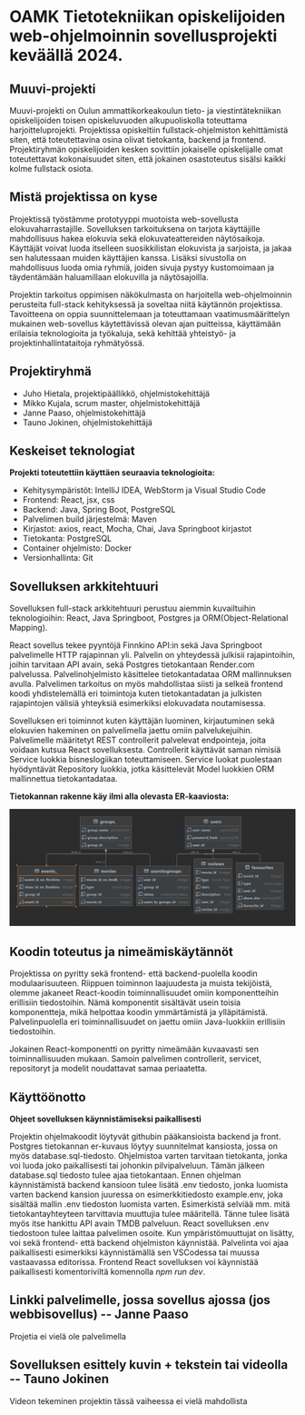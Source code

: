 # OAMK Tietotekniikan opiskelijoiden web-ohjelmoinnin sovellusprojekti keväällä 2024.

## Muuvi-projekti

Muuvi-projekti on Oulun ammattikorkeakoulun tieto- ja viestintätekniikan opiskelijoiden toisen opiskeluvuoden alkupuoliskolla toteuttama harjoitteluprojekti.
Projektissa opiskeltiin fullstack-ohjelmiston kehittämistä siten, että toteutettavina osina olivat tietokanta, backend ja frontend. Projektiryhmän opiskelijoiden kesken sovittiin jokaiselle opiskelijalle omat toteutettavat kokonaisuudet siten, että jokainen osastoteutus sisälsi kaikki kolme fullstack osiota.

## Mistä projektissa on kyse

Projektissä työstämme prototyyppi muotoista web-sovellusta elokuvaharrastajille. Sovelluksen tarkoituksena on tarjota käyttäjille mahdollisuus hakea elokuvia sekä elokuvateattereiden näytösaikoja. Käyttäjät voivat luoda itselleen suosikkilistan elokuvista ja sarjoista, ja jakaa sen halutessaan muiden käyttäjien kanssa. Lisäksi sivustolla on mahdollisuus luoda omia ryhmiä, joiden sivuja pystyy kustomoimaan ja täydentämään haluamillaan elokuvilla ja näytösajoilla.

Projektin tarkoitus oppimisen näkökulmasta on harjoitella web-ohjelmoinnin perusteita full-stack kehityksessä ja soveltaa niitä käytännön projektissa. Tavoitteena on oppia suunnittelemaan ja toteuttamaan vaatimusmäärittelyn mukainen web-sovellus käytettävissä olevan ajan puitteissa, käyttämään erilaisia teknologioita ja työkaluja, sekä kehittää yhteistyö- ja projektinhallintataitoja ryhmätyössä.

## Projektiryhmä

- Juho Hietala, projektipäällikkö, ohjelmistokehittäjä
- Mikko Kujala, scrum master, ohjelmistokehittäjä
- Janne Paaso, ohjelmistokehittäjä
- Tauno Jokinen, ohjelmistokehittäjä

## Keskeiset teknologiat

**Projekti toteutettiin käyttäen seuraavia teknologioita:**

- Kehitysympäristöt: IntelliJ IDEA, WebStorm  ja Visual Studio Code
- Frontend: React, jsx, css
- Backend: Java, Spring Boot, PostgreSQL
- Palvelimen build järjestelmä: Maven
- Kirjastot: axios, react, Mocha, Chai, Java Springboot kirjastot
- Tietokanta: PostgreSQL
- Container ohjelmisto: Docker
- Versionhallinta: Git

## Sovelluksen arkkitehtuuri

Sovelluksen full-stack arkkitehtuuri perustuu aiemmin kuvailtuihin teknologioihin: React, Java Springboot, Postgres ja ORM(Object-Relational Mapping).

React sovellus tekee pyyntöjä Finnkino API:in sekä Java Springboot palvelimelle HTTP rajapinnan yli. Palvelin on yhteydessä julkisii rajapintoihin, joihin tarvitaan API avain, sekä Postgres tietokantaan Render.com palvelussa. Palvelinohjelmisto käsittelee tietokantadataa ORM mallinnuksen avulla. Palvelimen tarkoitus on myös mahdollistaa siisti ja selkeä frontend koodi yhdistelemällä eri toimintoja kuten tietokantadatan ja julkisten rajapintojen välisiä yhteyksiä esimerkiksi elokuvadata noutamisessa.

Sovelluksen eri toiminnot kuten käyttäjän luominen, kirjautuminen sekä elokuvien hakeminen on palvelimella jaettu omiin palvelukejuihin. Palvelimelle määritetyt REST controllerit palvelevat endpointeja, joita voidaan kutsua React sovelluksesta. Controllerit käyttävät saman nimisiä Service luokkia bisneslogiikan toteuttamiseen. Service luokat puolestaan hyödyntävät Repository luokkia, jotka käsittelevät Model luokkien ORM mallinnettua tietokantadataa.

**Tietokannan rakenne käy ilmi alla olevasta ER-kaaviosta:**

![ER-kaavio](./Suunnitelmat/ER-kaavio.png)

## Koodin toteutus ja nimeämiskäytännöt

Projektissa on pyritty sekä frontend- että backend-puolella koodin modulaarisuuteen. Riippuen toiminnon laajuudesta ja muista tekijöistä, olemme jakaneet React-koodin toiminnallisuudet omiin komponentteihin erillisiin tiedostoihin. Nämä komponentit sisältävät usein toisia komponentteja, mikä helpottaa koodin ymmärtämistä ja ylläpitämistä. Palvelinpuolella eri toiminnallisuudet on jaettu omiin Java-luokkiin erillisiin tiedostoihin.

Jokainen React-komponentti on pyritty nimeämään kuvaavasti sen toiminnallisuuden mukaan. Samoin palvelimen controllerit, servicet, repositoryt ja modelit noudattavat samaa periaatetta.

## Käyttöönotto

**Ohjeet sovelluksen käynnistämiseksi paikallisesti**

Projektin ohjelmakoodit löytyvät githubin pääkansioista backend ja front. Postgres tietokannan er-kuvaus löytyy suunnitelmat kansiosta, jossa on myös database.sql-tiedosto. Ohjelmistoa varten tarvitaan tietokanta, jonka voi luoda joko paikallisesti tai johonkin pilvipalveluun. Tämän jälkeen database.sql tiedosto tulee ajaa tietokantaan. Ennen ohjelman käynnistämistä backend kansioon tulee lisätä .env tiedosto, jonka luomista varten backend kansion juuressa on esimerkkitiedosto example.env, joka sisältää mallin .env tiedoston luomista varten. Esimerkistä selviää mm. mitä tietokantayhteyteen tarvittavia muuttujia tulee määritellä. Tänne tulee lisätä myös itse hankittu API avain TMDB palveluun.
React sovelluksen .env tiedostoon tulee laittaa palvelimen osoite. Kun ympäristömuuttujat on lisätty, voi sekä frontend- että backend ohjelmiston käynnistää. Palvelinta voi ajaa paikallisesti esimerkiksi käynnistämällä sen VSCodessa tai muussa vastaavassa editorissa. Frontend React sovelluksen voi käynnistää paikallisesti komentoriviltä komennolla *npm run dev*. 

## Linkki palvelimelle, jossa sovellus ajossa (jos webbisovellus)  --  Janne Paaso

Projetia ei vielä ole palvelimella

## Sovelluksen esittely kuvin + tekstein tai videolla  --  Tauno Jokinen

Videon tekeminen projektin tässä vaiheessa ei vielä mahdollista

